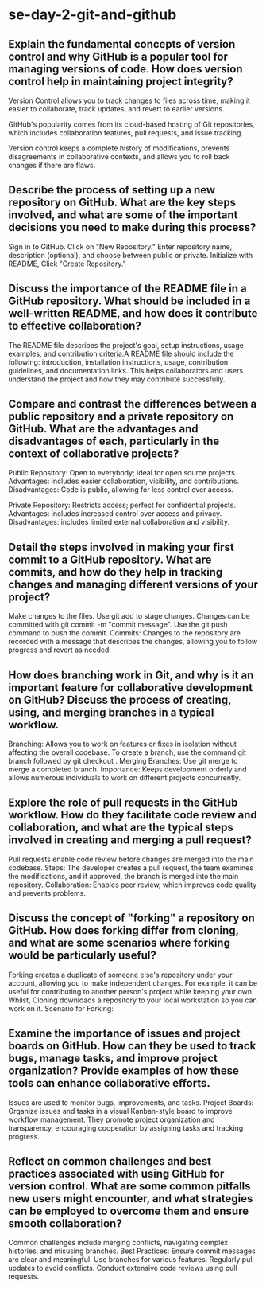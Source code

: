 # se-day-2-git-and-github
## Explain the fundamental concepts of version control and why GitHub is a popular tool for managing versions of code. How does version control help in maintaining project integrity?
Version Control allows you to track changes to files across time, making it easier to collaborate, track updates, and revert to earlier versions.

GitHub's popularity comes from its cloud-based hosting of Git repositories, which includes collaboration features, pull requests, and issue tracking.

Version control keeps a complete history of modifications, prevents disagreements in collaborative contexts, and allows you to roll back changes if there are flaws.


## Describe the process of setting up a new repository on GitHub. What are the key steps involved, and what are some of the important decisions you need to make during this process?
Sign in to GitHub.
Click on "New Repository."
Enter repository name, description (optional), and choose between public or private.
Initialize with README, 
Click "Create Repository."


## Discuss the importance of the README file in a GitHub repository. What should be included in a well-written README, and how does it contribute to effective collaboration?
The README file describes the project's goal, setup instructions, usage examples, and contribution criteria.A README file should include the following: introduction, installation instructions, usage, contribution guidelines, and documentation links.
This helps collaborators and users understand the project and how they may contribute successfully.


## Compare and contrast the differences between a public repository and a private repository on GitHub. What are the advantages and disadvantages of each, particularly in the context of collaborative projects?
Public Repository: Open to everybody; ideal for open source projects.
Advantages: includes easier collaboration, visibility, and contributions.
Disadvantages: Code is public, allowing for less control over access.

Private Repository: Restricts access; perfect for confidential projects.
Advantages: includes increased control over access and privacy.
Disadvantages: includes limited external collaboration and visibility.


## Detail the steps involved in making your first commit to a GitHub repository. What are commits, and how do they help in tracking changes and managing different versions of your project?
Make changes to the files.
Use git add to stage changes.
Changes can be committed with git commit -m "commit message".
Use the git push command to push the commit.
Commits: Changes to the repository are recorded with a message that describes the changes, allowing you to follow progress and revert as needed.

## How does branching work in Git, and why is it an important feature for collaborative development on GitHub? Discuss the process of creating, using, and merging branches in a typical workflow.
Branching: Allows you to work on features or fixes in isolation without affecting the overall codebase.
To create a branch, use the command git branch <branch-name> followed by git checkout <branch-name>.
Merging Branches: Use git merge <branch-name> to merge a completed branch.
Importance: Keeps development orderly and allows numerous individuals to work on different projects concurrently.


## Explore the role of pull requests in the GitHub workflow. How do they facilitate code review and collaboration, and what are the typical steps involved in creating and merging a pull request?
Pull requests enable code review before changes are merged into the main codebase.
Steps: The developer creates a pull request, the team examines the modifications, and if approved, the branch is merged into the main repository.
Collaboration: Enables peer review, which improves code quality and prevents problems.

## Discuss the concept of "forking" a repository on GitHub. How does forking differ from cloning, and what are some scenarios where forking would be particularly useful?
Forking creates a duplicate of someone else's repository under your account, allowing you to make independent changes. For example, it can be useful for contributing to another person's project while keeping your own.
Whilst,
Cloning downloads a repository to your local workstation so you can work on it.
Scenario for Forking: 


## Examine the importance of issues and project boards on GitHub. How can they be used to track bugs, manage tasks, and improve project organization? Provide examples of how these tools can enhance collaborative efforts.
Issues are used to monitor bugs, improvements, and tasks.
Project Boards: Organize issues and tasks in a visual Kanban-style board to improve workflow management.
They promote project organization and transparency, encouraging cooperation by assigning tasks and tracking progress.

## Reflect on common challenges and best practices associated with using GitHub for version control. What are some common pitfalls new users might encounter, and what strategies can be employed to overcome them and ensure smooth collaboration?
Common challenges include merging conflicts, navigating complex histories, and misusing branches.
Best Practices: 
Ensure commit messages are clear and meaningful.
Use branches for various features.
Regularly pull updates to avoid conflicts.
Conduct extensive code reviews using pull requests.
